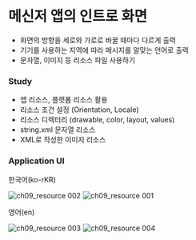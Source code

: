 # 메신저 앱의 인트로 화면
- 화면의 방향을 세로와 가로로 바꿀 때마다 다르게 출력
- 기기를 사용하는 지역에 따라 메시지를 알맞는 언어로 출력
- 문자열, 이미지 등 리소스 파일 사용하기

### Study
* 앱 리소스, 플랫폼 리소스 활용
* 리소스 조건 설정 (Orientation, Locale)
* 리소스 디렉터리 (drawable, color, layout, values)
* string.xml 문자열 리소스 
* XML로 작성한 이미지 리소스

### Application UI
한국어(ko-rKR)

![ch09_resource 002](https://user-images.githubusercontent.com/86085387/148040806-b1bb46b7-71d1-4720-bc7f-2509df918a62.png)
![ch09_resource 001](https://user-images.githubusercontent.com/86085387/148040816-107c8d28-8611-4786-9a55-592356ccbbb9.png)

영어(en)

![ch09_resource 003](https://user-images.githubusercontent.com/86085387/148040833-fd16f824-8e3a-468b-a3be-629fc9a4b466.png)
![ch09_resource 004](https://user-images.githubusercontent.com/86085387/148040842-558abaa5-dd35-4c09-b65f-a98eb66e4eba.png)
